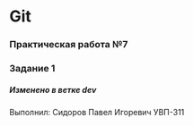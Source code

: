 # Git
### Практическая работа №7
### Задание 1
##### Изменено в ветке dev

Выполнил:
Сидоров Павел Игоревич
УВП-311


